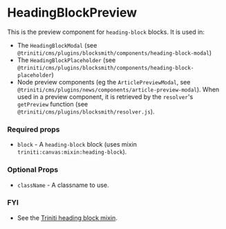 # HeadingBlockPreview

This is the preview component for `heading-block` blocks. It is used in:
+ The `HeadingBlockModal` (see `@triniti/cms/plugins/blocksmith/components/heading-block-modal`)
+ The `HeadingBlockPlaceholder` (see `@triniti/cms/plugins/blocksmith/components/heading-block-placeholder`)
+ Node preview components (eg the `ArticlePreviewModal`, see `@triniti/cms/plugins/news/components/article-preview-modal`). When used in a preview component, it is retrieved by the `resolver`'s `getPreview` function (see `@triniti/cms/plugins/blocksmith/resolver.js`).

### Required props
+ `block`     - A `heading-block` block (uses mixin `triniti:canvas:mixin:heading-block`).

### Optional Props
+ `className` - A classname to use.

### FYI
+ See the [Triniti heading block mixin](https://github.com/triniti/schemas/tree/master/schemas/triniti/canvas/mixin/heading-block).
